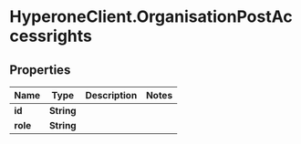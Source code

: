 # HyperoneClient.OrganisationPostAccessrights

## Properties

Name | Type | Description | Notes
------------ | ------------- | ------------- | -------------
**id** | **String** |  | 
**role** | **String** |  | 


